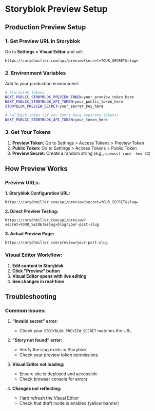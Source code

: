 # Storyblok Preview Setup

## Production Preview Setup

### 1. Set Preview URL in Storyblok

Go to **Settings > Visual Editor** and set:
```
https://corydhmiller.com/api/preview?secret=YOUR_SECRET&slug=
```

### 2. Environment Variables

Add to your production environment:
```bash
# Storyblok tokens
NEXT_PUBLIC_STORYBLOK_PREVIEW_TOKEN=your_preview_token_here
NEXT_PUBLIC_STORYBLOK_API_TOKEN=your_public_token_here
STORYBLOK_PREVIEW_SECRET=your_secret_key_here

# Fallback token (if you don't have separate tokens)
NEXT_PUBLIC_STORYBLOK_API_TOKEN=your_token_here
```

### 3. Get Your Tokens

1. **Preview Token:** Go to Settings > Access Tokens > Preview Token
2. **Public Token:** Go to Settings > Access Tokens > Public Token  
3. **Preview Secret:** Create a random string (e.g., `openssl rand -hex 32`)

## How Preview Works

### Preview URLs:

**1. Storyblok Configuration URL:**
```
https://corydhmiller.com/api/preview?secret=YOUR_SECRET&slug=
```

**2. Direct Preview Testing:**
```
https://corydhmiller.com/api/preview?secret=YOUR_SECRET&slug=blog/your-post-slug
```

**3. Actual Preview Page:**
```
https://corydhmiller.com/preview/your-post-slug
```

### Visual Editor Workflow:

1. **Edit content in Storyblok**
2. **Click "Preview" button**  
3. **Visual Editor opens with live editing**
4. **See changes in real-time**

## Troubleshooting

### Common Issues:

1. **"Invalid secret" error:**
   - Check your `STORYBLOK_PREVIEW_SECRET` matches the URL

2. **"Story not found" error:**
   - Verify the slug exists in Storyblok
   - Check your preview token permissions

3. **Visual Editor not loading:**
   - Ensure site is deployed and accessible
   - Check browser console for errors

4. **Changes not reflecting:**
   - Hard refresh the Visual Editor
   - Check that draft mode is enabled (yellow banner)